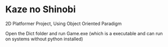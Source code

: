 # Kaze no Shinobi
  2D Platformer Project, Using Object Oriented Paradigm

  Open the Dict folder and run Game.exe (which is a executable and can run on systems without python installed)
